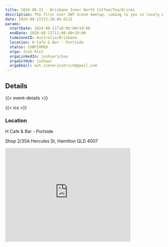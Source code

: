 ```yaml
---
title: 2024-08-21 - Brisbane Inner North Coffee/Tea/Drinks
description: The first ever OWT Scene meetup, coming to you in lovely Brisvegas (Brisbane, AU). Come and join to meet and chat with fellow OWT scenesters.
date: 2024-08-11T23:36:09.611Z
params:
  startDate: 2024-08-21T10:00:00+10:00
  endDate: 2020-08-21T11:00:00+10:00
  timezoneID: Australia/Brisbane
  location: H Cafe & Bar - Portside
  status: CONFIRMED
  orga: Josh Rich
  orgaLinkedIn: joshuarichau
  orgaGitHub: joshuar
  orgaEmail: owt.scene+joshrich@gmail.com
---
```


## Details

{{< event-details >}}

{{< ics >}}

### Location

H Cafe & Bar - Portside

Shop 2/35A Hercules St, Hamilton QLD 4007

<iframe src="https://www.google.com/maps/embed?pb=!1m18!1m12!1m3!1d3540.948486162102!2d153.06729371130626!3d-27.43971611533116!2m3!1f0!2f0!3f0!3m2!1i1024!2i768!4f13.1!3m3!1m2!1s0x6b9159e7a40b2099%3A0xc78a0b5de487f8e5!2sH%20Cafe%20%26%20Bar%20-%20Portside!5e0!3m2!1sen!2sau!4v1723158047070!5m2!1sen!2sau" width="400" height="300" style="border:0;" allowfullscreen="" loading="lazy" referrerpolicy="no-referrer-when-downgrade"></iframe>
